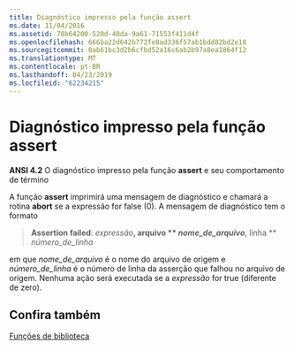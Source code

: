 ```yaml
---
title: Diagnóstico impresso pela função assert
ms.date: 11/04/2016
ms.assetid: 78b64200-520d-40da-9a61-71553f411d4f
ms.openlocfilehash: 666ba22d642b772fe8ad336f57ab1bdd82bd2e18
ms.sourcegitcommit: 0ab61bc3d2b6cfbd52a16c6ab2b97a8ea1864f12
ms.translationtype: MT
ms.contentlocale: pt-BR
ms.lasthandoff: 04/23/2019
ms.locfileid: "62234215"
---
```

# <a name="diagnostic-printed-by-the-assert-function"></a>Diagnóstico impresso pela função assert

**ANSI 4.2** O diagnóstico impresso pela função **assert** e seu comportamento de término

A função **assert** imprimirá uma mensagem de diagnóstico e chamará a rotina **abort** se a expressão for false (0). A mensagem de diagnóstico tem o formato

> **Assertion failed**: <em>expressão</em>**, arquivo ** <em>nome_de_arquivo</em>**, linha ** *número_de_linha*

em que *nome_de_arquivo* é o nome do arquivo de origem e *número_de_linha* é o número de linha da asserção que falhou no arquivo de origem. Nenhuma ação será executada se a *expressão* for true (diferente de zero).

## <a name="see-also"></a>Confira também

[Funções de biblioteca](../c-language/library-functions.md)
